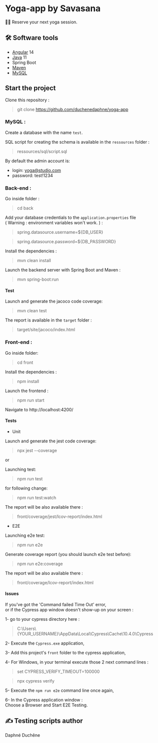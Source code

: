 # Yoga-app by Savasana

🧎‍♂️ Reserve your next yoga session.

## 🛠 Software tools

- [Angular](https://github.com/angular/angular-cli) 14
- [Java](https://www.oracle.com/java/technologies/downloads/) 11
- Spring Boot
- [Maven](https://maven.apache.org/download.cgi)
- [MySQL](https://www.mysql.com/fr/downloads/)

## Start the project

Clone this repository :
> git clone https://github.com/duchenedaphne/yoga-app

### MySQL :

Create a database with the name `test`.

SQL script for creating the schema is available in the `ressources` folder :   
> ressources/sql/script.sql

By default the admin account is:
- login: yoga@studio.com
- password: test!1234

### Back-end :  

Go inside folder :
> cd back

Add your database credentials to the `application.properties` file   
( Warning : environment variables won't work. ) :

>spring.datasource.username=${DB_USER}

>spring.datasource.password=${DB_PASSWORD}

Install the dependencies :
> mvn clean install

Launch the backend server with Spring Boot and Maven :  
> mvn spring-boot:run

#### Test
Launch and generate the jacoco code coverage:
> mvn clean test

The report is available in the `target` folder :
> target/site/jacoco/index.html

### Front-end :

Go inside folder:
> cd front

Install the dependencies :
> npm install

Launch the frontend :
> npm run start

Navigate to http://localhost:4200/

#### Tests
- Unit

Launch and generate the jest code coverage:
> npx jest --coverage
 
or

Launching test:

> npm run test

for following change:

> npm run test:watch

The report will be also available there :
> front/coverage/jest/lcov-report/index.html

- E2E

Launching e2e test:

> npm run e2e

Generate coverage report (you should launch e2e test before):

> npm run e2e:coverage

The report will be also available there :
> front/coverage/lcov-report/index.html

#### Issues 

If you've got the 'Command failed Time Out' error,   
or if the Cypress app window doesn't show-up on your screen :

1- go to your cypress directory here :

> C:\Users\\{YOUR_USERNAME}\AppData\Local\Cypress\Cache\10.4.0\Cypress

2- Execute the `Cypress.exe` application,

3- Add this project's `front` folder to the cypress application,

4- For Windows, in your terminal execute those 2 next command lines :

> set CYPRESS_VERIFY_TIMEOUT=100000

> npx cypress verify

5- Execute the `npm run e2e` command line once again,

6- In the Cypress application window :  
Choose a Browser and Start E2E Testing.

## ✍ Testing scripts author
Daphné Duchêne
